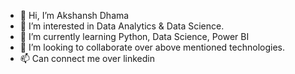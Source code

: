 - 👋 Hi, I’m Akshansh Dhama
- 👀 I’m interested in Data Analytics & Data Science.
- 🌱 I’m currently learning Python, Data Science, Power BI 
- 💞️ I’m looking to collaborate over above mentioned technologies.
- 📫 Can connect me over linkedin

<!---
akshanshdhama/akshanshdhama is a ✨ special ✨ repository because its `README.md` (this file) appears on your GitHub profile.
You can click the Preview link to take a look at your changes.
--->
